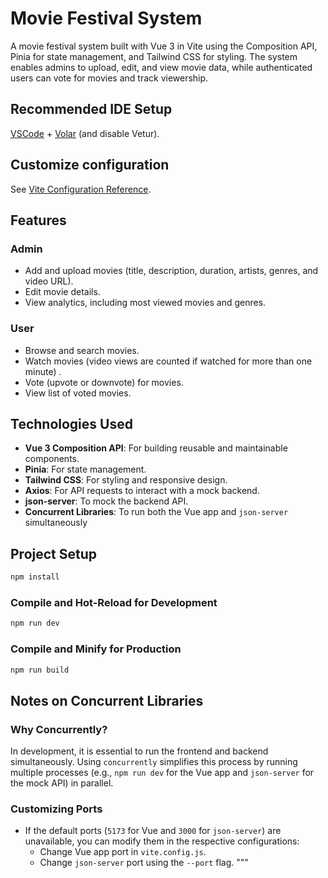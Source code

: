 # Movie Festival System

A movie festival system built with Vue 3 in Vite using the Composition API, Pinia for state management, and Tailwind CSS for styling. The system enables admins to upload, edit, and view movie data, while authenticated users can vote for movies and track viewership.

## Recommended IDE Setup

[VSCode](https://code.visualstudio.com/) + [Volar](https://marketplace.visualstudio.com/items?itemName=Vue.volar) (and disable Vetur).

## Customize configuration

See [Vite Configuration Reference](https://vite.dev/config/).

## Features

### Admin

- Add and upload movies (title, description, duration, artists, genres, and video URL).
- Edit movie details.
- View analytics, including most viewed movies and genres.

### User

- Browse and search movies.
- Watch movies (video views are counted if watched for more than one minute) <!-- temporary disable because issue on video link -->.
- Vote (upvote or downvote) for movies.
- View list of voted movies.

## Technologies Used

- **Vue 3 Composition API**: For building reusable and maintainable components.
- **Pinia**: For state management.
- **Tailwind CSS**: For styling and responsive design.
- **Axios**: For API requests to interact with a mock backend.
- **json-server**: To mock the backend API.
- **Concurrent Libraries**: To run both the Vue app and `json-server` simultaneously

## Project Setup

```sh
npm install
```

### Compile and Hot-Reload for Development

```sh
npm run dev
```

### Compile and Minify for Production

```sh
npm run build
```

## Notes on Concurrent Libraries

### Why Concurrently?

In development, it is essential to run the frontend and backend simultaneously. Using `concurrently` simplifies this process by running multiple processes (e.g., `npm run dev` for the Vue app and `json-server` for the mock API) in parallel.

### Customizing Ports

- If the default ports (`5173` for Vue and `3000` for `json-server`) are unavailable, you can modify them in the respective configurations:
  - Change Vue app port in `vite.config.js`.
  - Change `json-server` port using the `--port` flag.
    """
